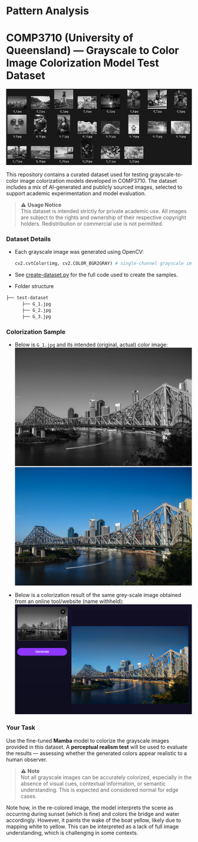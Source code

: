 # Pattern Analysis

# COMP3710 (University of Queensland) — Grayscale to Color Image Colorization Model Test Dataset  

![Sample Image](assets/Greyscale_samples.png)

This repository contains a curated dataset used for testing grayscale-to-color image colorization models developed in COMP3710. 
The dataset includes a mix of AI-generated and publicly sourced images, selected to support academic experimentation and model evaluation.

> ⚠️ **Usage Notice**  
This dataset is intended strictly for private academic use. All images are subject to the rights and ownership of their respective copyright holders. Redistribution or commercial use is not permitted.

### Dataset Details

- Each grayscale image was generated using OpenCV:
  ```python
  cv2.cvtColor(img, cv2.COLOR_BGR2GRAY) # single-channel grayscale image
- See [create-dataset.py](create-dataset.py) for the full code used to create the samples.

- Folder structure
```bash
├── test-dataset
      ├── G_1.jpg
      ├── G_2.jpg
      ├── G_3.jpg
```


### Colorization Sample

- Below is `G_1.jpg` and its intended (original, actual) color image:  
  ![Sample Grayscale Image](test-dataset/G_1.jpg)  
  ![Sample Color Image](assets/C_1.jpg)

- Below is a colorization result of the same grey-scale image obtained from an online tool/website (name withheld):  
  ![Sample Colorization](assets/Colorization.png)
  
### Your Task

Use the fine-tuned **Mamba** model to colorize the grayscale images provided in this dataset.
A **perceptual realism test** will be used to evaluate the results — assessing whether the generated colors appear realistic to a human observer.

> ⚠️ **Note**  
Not all grayscale images can be accurately colorized, especially in the absence of visual cues, contextual information, or semantic understanding. This is expected and considered normal for edge cases.

Note how, in the re-colored image, the model interprets the scene as occurring during sunset (which is fine) and colors the bridge and water accordingly. However, it paints the wake of the boat yellow, likely due to mapping white to yellow. This can be interpreted as a lack of full image understanding, which is challenging in some contexts.


